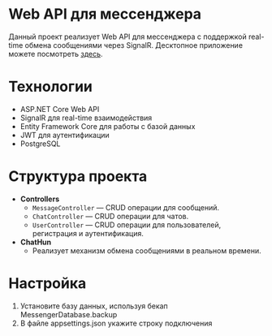 # Web API для мессенджера

Данный проект реализует Web API для мессенджера с поддержкой real-time обмена сообщениями через SignalR. Десктопное приложение можете посмотреть [здесь](https://github.com/Chesno4ok/Avalonia-Messenger-WIP).


# Технологии

- ASP.NET Core Web API
- SignalR для real-time взаимодействия
- Entity Framework Core для работы с базой данных
- JWT для аутентификации
- PostgreSQL

# Структура проекта

- **Controllers**
  - `MessageController` — CRUD операции для сообщений.
  - `ChatController` — CRUD операции для чатов.
  - `UserController` — CRUD операции для пользователей, регистрация и аутентификация.
- **ChatHun**
  - Реализует механизм обмена сообщениями в реальном времени.

# Настройка
1. Установите базу данных, используя бекап MessengerDatabase.backup
2. В файле appsettings.json укажите строку подключения
